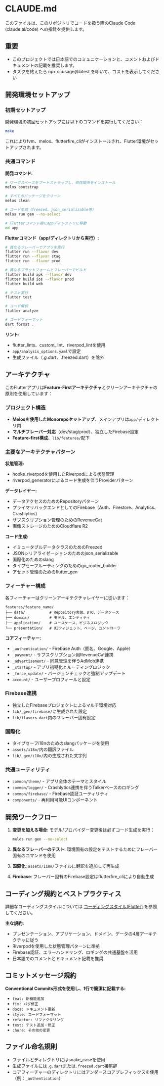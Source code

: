 # CLAUDE.md

このファイルは、このリポジトリでコードを扱う際のClaude Code (claude.ai/code) への指針を提供します。

## **重要**

- このプロジェクトでは日本語でのコミュニケーションと、コメントおよびドキュメントの記載を推奨します。
- タスクを終えたら npx ccusage@latest を叩いて、コストを表示してください

## 開発環境セットアップ

### 初期セットアップ

開発環境の初回セットアップには以下のコマンドを実行してください：

```bash
make
```

これによりfvm、melos、flutterfire_cliがインストールされ、Flutter環境がセットアップされます。

### 共通コマンド

**開発コマンド:**

```bash
# ワークスペースをブートストラップし、依存関係をインストール
melos bootstrap

# すべてのパッケージをクリーン
melos clean

# コード生成（freezed、json_serializable等）
melos run gen --no-select

# Flutterコマンド用にappディレクトリに移動
cd app
```

**Flutterコマンド（app/ディレクトリから実行）:**

```bash
# 異なるフレーバーでアプリを実行
flutter run --flavor dev
flutter run --flavor stag  
flutter run --flavor prod

# 異なるプラットフォームとフレーバーでビルド
flutter build apk --flavor dev
flutter build ios --flavor prod
flutter build web

# テスト実行
flutter test

# コード解析
flutter analyze

# コードフォーマット
dart format .
```

**リント:**

- flutter_lints、custom_lint、riverpod_lintを使用
- `app/analysis_options.yaml`で設定
- 生成ファイル（*.g.dart、*.freezed.dart）を除外

## アーキテクチャ

このFlutterアプリは**Feature-Firstアーキテクチャ**とクリーンアーキテクチャの原則を使用しています：

### プロジェクト構造

- **Melosを使用したMonorepoセットアップ**、メインアプリは`app/`ディレクトリ内
- **マルチフレーバー対応**（dev/stag/prod）、独立したFirebase設定
- **Feature-first構成**、`lib/features/`配下

### 主要なアーキテクチャパターン

**状態管理:**

- hooks_riverpodを使用したRiverpodによる状態管理
- riverpod_generatorによるコード生成を伴うProviderパターン

**データレイヤー:**

- データアクセスのためのRepositoryパターン
- プライマリバックエンドとしてのFirebase（Auth、Firestore、Analytics、Crashlytics）
- サブスクリプション管理のためのRevenueCat
- 画像ストレージのためのCloudflare R2

**コード生成:**

- イミュータブルデータクラスのためのFreezed
- JSONシリアライゼーションのためのjson_serializable
- 国際化のためのslang
- タイプセーフルーティングのためのgo_router_builder
- アセット管理のためのflutter_gen

### フィーチャー構成

各フィーチャーはクリーンアーキテクチャレイヤーに従います：

```
features/feature_name/
├── data/           # Repository実装、DTO、データソース
├── domain/         # モデル、エンティティ
├── application/    # ユースケース、ビジネスロジック
└── presentation/   # UIウィジェット、ページ、コントローラ
```

**コアフィーチャー:**

- `_authentication/` - Firebase Auth（匿名、Google、Apple）
- `_payment/` - サブスクリプション用RevenueCat連携
- `_advertisement/` - 同意管理を伴うAdMob連携
- `_startup/` - アプリ初期化とルーティングロジック
- `_force_update/` - バージョンチェックと強制アップデート
- `account/` - ユーザープロフィールと設定

### Firebase連携

- 独立したFirebaseプロジェクトによるマルチ環境対応
- `lib/_gen/firebase/`に生成された設定
- `lib/flavors.dart`内のフレーバー固有設定

### 国際化

- タイプセーフi18nのためのslangパッケージを使用
- `assets/i18n/`内の翻訳ファイル
- `lib/_gen/i18n/`内の生成された文字列

### 共通ユーティリティ

- `common/theme/` - アプリ全体のテーマとスタイル
- `common/logger/` - Crashlytics連携を伴うTalkerベースのロギング
- `common/firebase/` - Firebase認証ユーティリティ
- `components/` - 再利用可能UIコンポーネント

## 開発ワークフロー

1. **変更を加える場合**: モデル/プロバイダー変更後は必ずコード生成を実行：

   ```bash
   melos run gen --no-select
   ```

2. **異なるフレーバーのテスト**: 環境固有の設定をテストするためにフレーバー固有のコマンドを使用

3. **国際化**: `assets/i18n/`ファイルに翻訳を追加して再生成

4. **Firebase**: フレーバー固有のFirebase設定はflutterfire_cliにより自動生成

## コーディング規約とベストプラクティス

詳細なコーディングスタイルについては [コーディングスタイル(Flutter)](_docs/10_cording_style_flutter.md) を参照してください。

**主な規約:**

- プレゼンテーション、アプリケーション、ドメイン、データの4層アーキテクチャに従う
- Riverpodを使用した状態管理パターンに準拠
- Firebase認証、エラーハンドリング、ロギングの共通基盤を活用
- 日本語でのコメントとドキュメント記載を推奨

## コミットメッセージ規約

**Conventional Commits形式を使用し、1行で簡潔に記載する:**

- `feat: 新機能追加`
- `fix: バグ修正`
- `docs: ドキュメント更新`
- `style: コードフォーマット`
- `refactor: リファクタリング`
- `test: テスト追加・修正`
- `chore: その他の変更`

## ファイル命名規則

- ファイルとディレクトリにはsnake_caseを使用
- 生成ファイルには`.g.dart`または`.freezed.dart`接尾辞
- コアフィーチャーのディレクトリにはアンダースコアプレフィックスを使用（例：`_authentication`）
